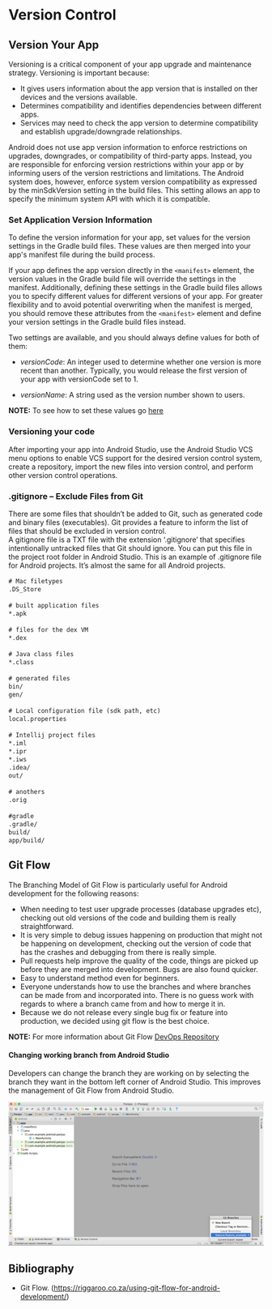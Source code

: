 Version Control
===============

Version Your App
----------------
Versioning is a critical component of your app upgrade and maintenance strategy. Versioning is important because:

   - It gives users information about the app version that is installed on ther devices and the versions available.
   - Determines compatibility and identifies dependencies between different apps.
   - Services may need to check the app version to determine compatibility and establish upgrade/downgrade relationships.  

Android does not use app version information to enforce restrictions on upgrades, downgrades, or compatibility of third-party apps. Instead, you are responsible for enforcing version restrictions within your app or by informing users of the version restrictions and limitations. The Android system does, however, enforce system version compatibility as expressed by the minSdkVersion setting in the build files. This setting allows an app to specify the minimum system API with which it is compatible.

### Set Application Version Information

To define the version information for your app, set values for the version settings in the Gradle build files. These values are then merged into your app's manifest file during the build process.  

If your app defines the app version directly in the `<manifest>` element, the version values in the Gradle build file will override the settings in the manifest. Additionally, defining these settings in the Gradle build files allows you to specify different values for different versions of your app. For greater flexibility and to avoid potential overwriting when the manifest is merged, you should remove these attributes from the `<manifest>` element and define your version settings in the Gradle build files instead.  

Two settings are available, and you should always define values for both of them:
   - *versionCode*: An integer used to determine whether one version is more recent than another. Typically, you would release the first version of your app with versionCode set to 1.  

   - *versionName*: A string used as the version number shown to users. 

**NOTE:** To see how to set these values go [here](../project-configuration/README.md#configure-gradle-to-build-variants)

### Versioning your code

After importing your app into Android Studio, use the Android Studio VCS menu options to enable VCS support for the desired version control system, create a repository, import the new files into version control, and perform other version control operations.

### .gitignore – Exclude Files from Git  
There are some files that shouldn’t be added to Git, such as generated code and binary files (executables). Git provides a feature to inform the list of files that should be excluded in version control.  
A gitignore file is a TXT file with the extension ‘.gitignore’ that specifies intentionally untracked files that Git should ignore. You can put this file in the project root folder in Android Studio. This is an example of .gitignore file for Android projects. It’s almost the same for all Android projects.

	# Mac filetypes  
	.DS_Store  

	# built application files  
	*.apk  

	# files for the dex VM  
	*.dex  

	# Java class files  
	*.class  

	# generated files  
	bin/  
	gen/  

	# Local configuration file (sdk path, etc)  
	local.properties  

	# Intellij project files  
	*.iml  
	*.ipr  
	*.iws  
	.idea/  
	out/  

	# anothers  
	.orig  

	#gradle  
	.gradle/  
	build/  
	app/build/  

Git Flow
--------
The Branching Model of Git Flow is particularly useful for Android development for the following reasons:

   - When needing to test user upgrade processes (database upgrades etc), checking out old versions of the code and building them is really straightforward.  
   - It is very simple to debug issues happening on production that might not be happening on development, checking out the version of code that has the crashes and debugging from there is really simple.  
   - Pull requests help improve the quality of the code, things are picked up before they are merged into development. Bugs are also found quicker.  
   - Easy to understand method even for beginners.  
   - Everyone understands how to use the branches and where branches can be made from and incorporated into. There is no guess work with regards to where a branch came from and how to merge it in.  
   - Because we do not release every single bug fix or feature into production, we decided using git flow is the best choice.


**NOTE:** For more information about Git Flow [DevOps Repository](https://github.com/beeva/beeva-best-practices/tree/master/devops/git#git-flow)

#### Changing working branch from Android Studio
Developers can change the branch they are working on  by selecting the branch they want in the bottom left corner of Android Studio. This improves the management of Git Flow from Android Studio.  

![Change branch](statics/android-studio-change-branch.png)


## Bibliography

+  Git Flow. (https://riggaroo.co.za/using-git-flow-for-android-development/)
